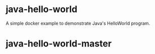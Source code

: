 # java-hello-world
A simple docker example to demonstrate Java's HelloWorld program.
# java-hello-world-master
